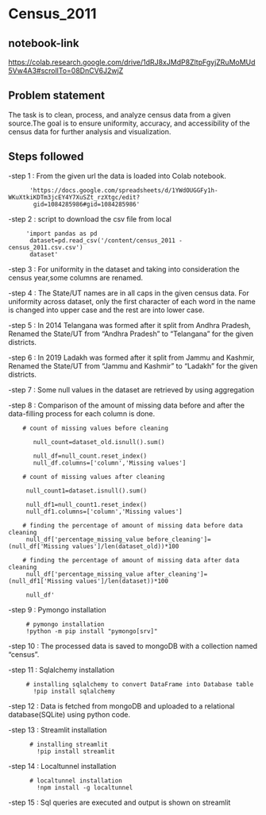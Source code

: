 # Census_2011

## notebook-link
https://colab.research.google.com/drive/1dRJ8xJMdP8ZltpFgyjZRuMoMUd5Vw4A3#scrollTo=08DnCV6J2wjZ

## Problem statement
The task is to clean, process, and analyze census data from a given source.The goal is to ensure uniformity, accuracy, and accessibility of the census data for further analysis and visualization.

## Steps followed

-step 1 : From the given url the data is loaded into Colab notebook.

          'https://docs.google.com/spreadsheets/d/1YWdOUGGFy1h-WKuXtkiKDTm3jcEY4Y7XuSZt_rzXtgc/edit? 
           gid=1084285986#gid=1084285986'

-step 2 : script to download the csv file from local

         'import pandas as pd
          dataset=pd.read_csv('/content/census_2011 - census_2011.csv.csv')
          dataset'

-step 3 : For uniformity in the dataset and taking into consideration the census year,some columns are renamed.

-step 4 : The State/UT names are in all caps in the given census data. For uniformity across dataset, only the first 
          character of each word in the name is changed into upper case and the rest are into lower case.
          
-step 5 : In 2014 Telangana was formed after it split from Andhra Pradesh, Renamed the State/UT from “Andhra Pradesh” to 
          “Telangana” for the given districts.
          
-step 6 : In 2019 Ladakh was formed after it split from Jammu and Kashmir, Renamed the State/UT from “Jammu and Kashmir” to 
         “Ladakh” for the given districts. 
         
-step 7 : Some null values in the dataset are retrieved by using aggregation

-step 8 : Comparison of the amount of missing data before and after the data-filling process for each column is done.
         
        # count of missing values before cleaning

           null_count=dataset_old.isnull().sum()

           null_df=null_count.reset_index()
           null_df.columns=['column','Missing values']

        # count of missing values after cleaning

         null_count1=dataset.isnull().sum()

         null_df1=null_count1.reset_index()
         null_df1.columns=['column','Missing values']

        # finding the percentage of amount of missing data before data cleaning
         null_df['percentage_missing_value before_cleaning']=(null_df['Missing values']/len(dataset_old))*100

        # finding the percentage of amount of missing data after data cleaning
         null_df['percentage_missing_value after_cleaning']=(null_df1['Missing values']/len(dataset))*100

         null_df'

-step 9 : Pymongo installation 

         # pymongo installation
         !python -m pip install "pymongo[srv]"
      
-step 10 : The processed data is saved to mongoDB with a collection named “census”.

-step 11 : Sqlalchemy installation 

         # installing sqlalchemy to convert DataFrame into Database table
           !pip install sqlalchemy
           
-step 12 : Data is fetched from  mongoDB and uploaded to a relational database(SQLite) using python code.

-step 13 : Streamlit installation 

          # installing streamlit
            !pip install streamlit

-step 14 : Localtunnel installation 

          # localtunnel installation
            !npm install -g localtunnel
            
-step 15 : Sql queries are executed and output is shown on streamlit




          
